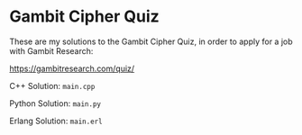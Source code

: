 # Gambit Cipher Quiz

These are my solutions to the Gambit Cipher Quiz, in order to apply for a job with Gambit Research:

https://gambitresearch.com/quiz/

C++ Solution: `main.cpp`

Python Solution: `main.py`

Erlang Solution: `main.erl`
